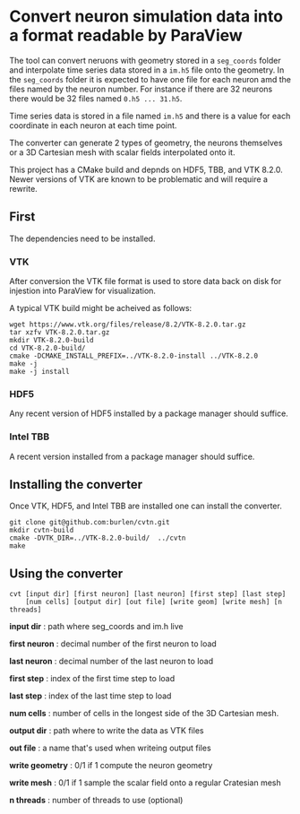 # Convert neuron simulation data into a format readable by ParaView

The tool can convert neruons with geometry stored in a `seg_coords` folder and
interpolate time series data stored in a `im.h5` file onto the geometry. In the
`seg_coords` folder it is expected to have one file for each neuron amd the
files named by the neuron number. For instance if there are 32 neurons there
would be 32 files named `0.h5 ... 31.h5`.

Time series data is stored in a file named `im.h5` and there is a value for
each coordinate in each neuron at each time point.

The converter can generate 2 types of geometry, the neurons themselves or
a 3D Cartesian mesh with scalar fields interpolated onto it.

This project has a CMake build and depnds on HDF5, TBB, and VTK 8.2.0. Newer
versions of VTK are known to be problematic and will require a rewrite.

## First
The dependencies need to be installed.

### VTK
After conversion the VTK file format is used to store data back on disk for
injestion into ParaView for visualization.

A typical VTK build might be acheived as follows:
```
wget https://www.vtk.org/files/release/8.2/VTK-8.2.0.tar.gz
tar xzfv VTK-8.2.0.tar.gz
mkdir VTK-8.2.0-build
cd VTK-8.2.0-build/
cmake -DCMAKE_INSTALL_PREFIX=../VTK-8.2.0-install ../VTK-8.2.0
make -j
make -j install
```

### HDF5
Any recent version of HDF5 installed by a package manager should suffice.

### Intel TBB
A recent version installed from a package manager should suffice.

## Installing the converter
Once VTK, HDF5, and Intel TBB are installed one can install the converter.

```
git clone git@github.com:burlen/cvtn.git
mkdir cvtn-build
cmake -DVTK_DIR=../VTK-8.2.0-build/  ../cvtn
make
```

## Using the converter

```
cvt [input dir] [first neuron] [last neuron] [first step] [last step]
    [num cells] [output dir] [out file] [write geom] [write mesh] [n threads]
```
**input dir** : path where seg_coords and im.h live

**first neuron** : decimal number of the first neuron to load

**last neuron** : decimal number of the last neuron to load

**first step** : index of the first time step to load

**last step** : index of the last time step to load

**num cells** : number of cells in the longest side of the 3D Cartesian mesh.

**output dir** : path where to write the data as VTK files

**out file** : a name that's used when writeing output files

**write geometry** : 0/1 if 1 compute the neuron geometry

**write mesh** : 0/1 if 1 sample the scalar field onto a regular Cratesian mesh

**n threads** : number of threads to use (optional)
